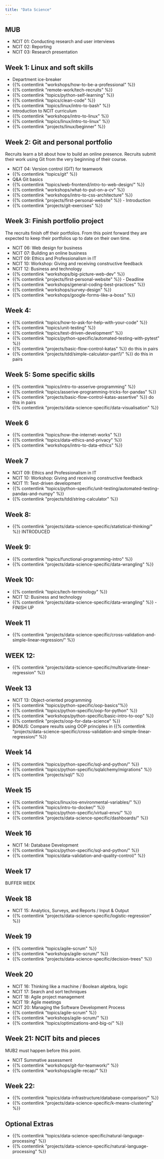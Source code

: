 ```yaml
---
title: "Data Science"
---
```


## MUB

- NCIT 01: Conducting research and user interviews
- NCIT 02: Reporting
- NCIT 03: Research presentation

## Week 1: Linux and soft skills

  - Department ice-breaker
  - {{% contentlink "workshops/how-to-be-a-professional" %}}
  - {{% contentlink "remote-work/tech-recruits" %}}
  - {{% contentlink "topics/python-self-learning" %}}
  - {{% contentlink "topics/clean-code" %}}
  - {{% contentlink "topics/linux/intro-to-bash" %}}
  - Introduction to NCIT curriculum
  - {{% contentlink "workshops/intro-to-linux" %}}
  - {{% contentlink "topics/linux/intro-to-linux" %}}
  - {{% contentlink "projects/linux/beginner" %}}
  

## Week 2: Git and personal portfolio

Recruits learn a bit about how to build an online presence. Recruits submit their work using Git from the very beginning of their course.

  - NCIT 04: Version control (GIT) for teamwork
  - {{% contentlink "topics/git" %}}
  - Q&A Git basics
  - {{% contentlink "topics/web-frontend/intro-to-web-design/" %}}
  - {{% contentlink "workshops/what-to-put-on-a-cv" %}}
  - {{% contentlink "workshops/intro-to-css-architecture" %}}
  - {{% contentlink "projects/first-personal-website" %}} - Introduction
  - {{% contentlink "projects/git-exercises" %}}
  
## Week 3: Finish portfolio project

The recruits finish off their portfolios. From this point forward they are expected to keep their portfolios up to date on their own time.

  - NCIT 06: Web design for business
  - NCIT 07: Building an online business
  - NCIT 09: Ethics and Professionalism in IT
  - NCIT 10: Workshop: Giving and receiving constructive feedback
  - NCIT 12: Business and technology
  - {{% contentlink "workshops/big-picture-web-dev" %}}
  - {{% contentlink "projects/first-personal-website" %}} - Deadline
  - {{% contentlink "workshops/general-coding-best-practices" %}}
  - {{% contentlink "workshops/survey-design" %}}
  - {{% contentlink "workshops/google-forms-like-a-boss" %}}

## Week 4:

  - {{% contentlink "topics/how-to-ask-for-help-with-your-code" %}}
  - {{% contentlink "topics/unit-testing" %}}
  - {{% contentlink "topics/test-driven-development" %}}
  - {{% contentlink "topics/python-specific/automated-testing-with-pytest" %}}
  - {{% contentlink "projects/basic-flow-control-katas" %}} do this in pairs
  - {{% contentlink "projects/tdd/simple-calculator-part1/" %}} do this in pairs

## Week 5: Some specific skills

  - {{% contentlink "topics/intro-to-asserive-programming" %}}
  - {{% contentlink "topics/asserive-programming-tricks-for-pandas" %}}
  - {{% contentlink "projects/basic-flow-control-katas-assertive" %}} do this in pairs
  - {{% contentlink "projects/data-science-specific/data-visualisation" %}}

## Week 6

  - {{% contentlink "topics/how-the-internet-works" %}}
  - {{% contentlink "topics/data-ethics-and-privacy" %}}
  - {{% contentlink "workshops/intro-to-data-ethics" %}}

## Week 7

  - NCIT 09: Ethics and Professionalism in IT
  - NCIT 10: Workshop: Giving and receiving constructive feedback
  - NCIT 11: Test-driven development
  - {{% contentlink "topics/python-specific/unit-testing/automated-testing-pandas-and-numpy" %}}
  - {{% contentlink "projects/tdd/string-calculator" %}}

## Week 8:

  - {{% contentlink "projects/data-science-specific/statistical-thinking/" %}} INTRODUCED

## Week 9:

  - {{% contentlink "topics/functional-programming-intro" %}}
  - {{% contentlink "projects/data-science-specific/data-wrangling" %}}

## Week 10:

  - {{% contentlink "topics/tech-terminology" %}}
  - NCIT 12: Business and technology
- {{% contentlink "projects/data-science-specific/data-wrangling" %}} - FINISH UP


## Week 11

  - {{% contentlink "projects/data-science-specific/cross-validation-and-simple-linear-regression/" %}}

## WEEK 12:

  - {{% contentlink "projects/data-science-specific/multivariate-linear-regression" %}}

## Week 13

  - NCIT 13: Object-oriented programming
  - {{% contentlink "topics/python-specific/oop-basics"%}}
  - {{% contentlink "topics/python-specific/oop-for-python" %}}
  - {{% contentlink "workshops/python-specific/basic-intro-to-oop" %}}
  - {{% contentlink "projects/oop-for-data-science" %}}
  - BONUS: Compare results using OOP principles in {{% contentlink "projects/data-science-specific/cross-validation-and-simple-linear-regression/" %}}


## Week 14

  - {{% contentlink "topics/python-specific/sql-and-python/" %}}
  - {{% contentlink "topics/python-specific/sqlalchemy/migrations" %}}
  - {{% contentlink "projects/sql/" %}}
  
## Week 15

  - {{% contentlink "topics/linux/os-environmental-variables/" %}}
  - {{% contentlink "topics/intro-to-docker/" %}}
  - {{% contentlink "topics/python-specific/virtual-envs/" %}}
  - {{% contentlink "projects/data-science-specific/dashboards/" %}}

## Week 16

  - NCIT 14: Database Development
  - {{% contentlink "topics/python-specific/sql-and-python/" %}}
  - {{% contentlink "topics/data-validation-and-quality-control/" %}}

## Week 17

BUFFER WEEK

## Week 18

  - NCIT 15: Analytics, Surveys, and Reports / Input & Output
  - {{% contentlink "projects/data-science-specific/logistic-regression" %}}

## Week 19

  - {{% contentlink "topics/agile-scrum" %}}
  - {{% contentlink "workshops/agile-scrum/" %}}
  - {{% contentlink "projects/data-science-specific/decision-trees" %}}

## Week 20

  - NCIT 16: Thinking like a machine / Boolean algebra, logic
  - NCIT 17: Search and sort techniques
  - NCIT 18: Agile project management
  - NCIT 19: Agile meetings
  - NCIT 20: Managing the Software Development Process
  - {{% contentlink "topics/agile-scrum" %}}
  - {{% contentlink "workshops/agile-scrum/" %}}
  - {{% contentlink "topics/optimizations-and-big-o/" %}}
  

## Week 21: NCIT bits and pieces

  MUB2 must happen before this point.
  - NCIT Summative assessment
  - {{% contentlink "workshops/git-for-teamwork/" %}}
  - {{% contentlink "workshops/agile-recap/" %}}

## Week 22:

  - {{% contentlink "topics/data-infrastructure/database-comparison/" %}}
  - {{% contentlink "projects/data-science-specific/k-means-clustering" %}}

## Optional Extras

  - {{% contentlink "topics/data-science-specific/natural-language-processing" %}}
  - {{% contentlink "projects/data-science-specific/natural-language-processing" %}}